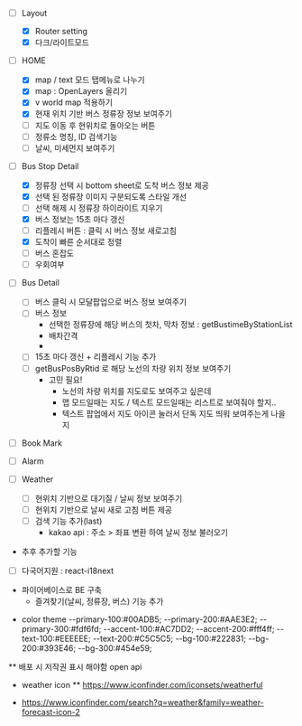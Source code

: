 -   [ ] Layout

    -   [x] Router setting
    -   [x] 다크/라이트모드

-   [ ] HOME

    -   [x] map / text 모드 탭메뉴로 나누기
    -   [x] map : OpenLayers 올리기
    -   [x] v world map 적용하기
    -   [x] 현재 위치 기반 버스 정류장 정보 보여주기
    -   [ ] 지도 이동 후 현위치로 돌아오는 버튼
    -   [ ] 정류소 명칭, ID 검색기능
    -   [ ] 날씨, 미세먼지 보여주기

-   [ ] Bus Stop Detail

    -   [x] 정류장 선택 시 bottom sheet로 도착 버스 정보 제공
    -   [x] 선택 된 정류장 이미지 구분되도록 스타일 개선
    -   [ ] 선택 해제 시 정류장 하이라이트 지우기
    -   [x] 버스 정보는 15초 마다 갱신
    -   [ ] 리플레시 버튼 : 클릭 시 버스 정보 새로고침
    -   [x] 도착이 빠른 순서대로 정렬
    -   [ ] 버스 혼잡도
    -   [ ] 우회여부

-   [ ] Bus Detail

    -   [ ] 버스 클릭 시 모달팝업으로 버스 정보 보여주기
    -   [ ] 버스 정보
        -   선택한 정류장에 해당 버스의 첫차, 막차 정보 : getBustimeByStationList
        -   배차간격
        -
    -   [ ] 15초 마다 갱신 + 리플레시 기능 추가
    -   [ ] getBusPosByRtid 로 해당 노선의 차량 위치 정보 보여주기
        -   고민 필요!
            -   노선의 차량 위치를 지도로도 보여주고 싶은데
            -   맵 모드일때는 지도 / 텍스트 모드일때는 리스트로 보여줘야 할지..
            -   텍스트 팝업에서 지도 아이콘 눌러서 단독 지도 띄워 보여주는게 나을지

-   [ ] Book Mark

-   [ ] Alarm

-   [ ] Weather
    -   [ ] 현위치 기반으로 대기질 / 날씨 정보 보여주기
    -   [ ] 현위치 기반으로 날씨 새로 고침 버튼 제공
    -   [ ] 검색 기능 추가(last)
        -   kakao api : 주소 > 좌표 변환 하여 날씨 정보 불러오기

*   추후 추가할 기능

-   [ ] 다국어지원 : react-i18next
-   파이어베이스로 BE 구축
    -   즐겨찾기(날씨, 정류장, 버스) 기능 추가

*   color theme
    --primary-100:#00ADB5;
    --primary-200:#AAE3E2;
    --primary-300:#fdf6fd;
    --accent-100:#AC7DD2;
    --accent-200:#fff4ff;
    --text-100:#EEEEEE;
    --text-200:#C5C5C5;
    --bg-100:#222831;
    --bg-200:#393E46;
    --bg-300:#454e59;

\*\* 배포 시 저작권 표시 해야함 open api

-   weather icon
    \*\* https://www.iconfinder.com/iconsets/weatherful

*   https://www.iconfinder.com/search?q=weather&family=weather-forecast-icon-2
